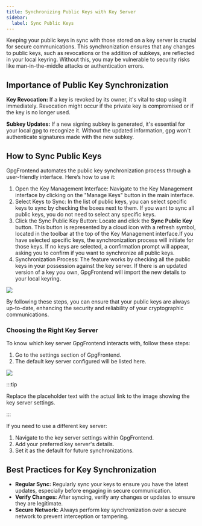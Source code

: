 ```yaml
---
title: Synchronizing Public Keys with Key Server
sidebar:
  label: Sync Public Keys
---
```


Keeping your public keys in sync with those stored on a key server is crucial
for secure communications. This synchronization ensures that any changes to
public keys, such as revocations or the addition of subkeys, are reflected in
your local keyring. Without this, you may be vulnerable to security risks like
man-in-the-middle attacks or authentication errors.

## Importance of Public Key Synchronization

**Key Revocation:** If a key is revoked by its owner, it's vital to stop using
it immediately. Revocation might occur if the private key is compromised or if
the key is no longer used.

**Subkey Updates:** If a new signing subkey is generated, it's essential for
your local gpg to recognize it. Without the updated information, gpg won't
authenticate signatures made with the new subkey.

## How to Sync Public Keys

GpgFrontend automates the public key synchronization process through a
user-friendly interface. Here’s how to use it:

1. Open the Key Management Interface: Navigate to the Key Management interface
by clicking on the "Manage Keys" button in the main interface.
2. Select Keys to Sync: In the list of public keys, you can select specific keys
to sync by checking the boxes next to them. If you want to sync all public keys,
you do not need to select any specific keys.
3. Click the Sync Public Key Button: Locate and click the **Sync Public Key**
button. This button is represented by a cloud icon with a refresh symbol,
located in the toolbar at the top of the Key Management interface.If you have
selected specific keys, the synchronization process will initiate for those
keys. If no keys are selected, a confirmation prompt will appear, asking you to
confirm if you want to synchronize all public keys.
4. Synchronization Process: The feature works by checking all the public keys in
your possession against the key server. If there is an updated version of a key
you own, GpgFrontend will import the new details to your local keyring.

![](https://image.cdn.bktus.com/i/2024/06/15/8771cd76-1a46-321e-8bf9-93d8db2a9f78.webp)

By following these steps, you can ensure that your public keys are always
up-to-date, enhancing the security and reliability of your cryptographic
communications.

### Choosing the Right Key Server

To know which key server GpgFrontend interacts with, follow these steps:

1. Go to the settings section of GpgFrontend.
2. The default key server configured will be listed here.

![](https://image.cdn.bktus.com/i/2024/06/15/03471d32-54f2-2be7-53a3-eeee03f74372.webp)

:::tip

Replace the placeholder text with the actual link to the image showing
the key server settings.

:::

If you need to use a different key server:

1. Navigate to the key server settings within GpgFrontend.
2. Add your preferred key server's details.
3. Set it as the default for future synchronizations.

## Best Practices for Key Synchronization

- **Regular Sync:** Regularly sync your keys to ensure you have the latest
  updates, especially before engaging in secure communication.
- **Verify Changes:** After syncing, verify any changes or updates to ensure
  they are legitimate.
- **Secure Network:** Always perform key synchronization over a secure network
  to prevent interception or tampering.
